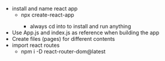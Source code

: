 -   install and name react app
    -   npx create-react-app <my-website>
        -   always cd into <my-website> to install and run anything
-   Use App.js and index.js as reference when building the app
-   Create files (pages) for different contents
- import react routes
    -   npm i -D react-router-dom@latest
